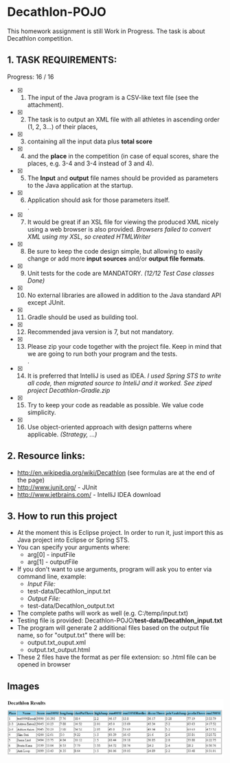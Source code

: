 # Decathlon-POJO

This homework assignment is still Work in Progress.
The task is about Decathlon competition.

## 1. TASK REQUIREMENTS:

Progress: 16 / 16

- [x] 1. The input of the Java program is a CSV-like text file (see the attachment).
- [x] 2. The task is to output an XML file with all athletes in ascending order (1, 2, 3...) of their places, 
- [x] 3. containing all the input data plus **total score** 
- [x] 4. and the **place** in the competition (in case of equal scores, share the places, e.g. 3-4 and 3-4 instead of 3 and 4).
- [x] 5. The **Input** and **output** file names should be provided as parameters to the Java application at the startup.
- [x] 6. Application should ask for those parameters itself.  
.  
- [x] 7. It would be great if an XSL file for viewing the produced XML nicely using a web browser is also provided. *Browsers failed to convert XML using my XSL, so created HTMLWriter*
- [x] 8. Be sure to keep the code design simple, but allowing to easily change or add more **input sources** and/or **output file formats**.
- [x] 9. Unit tests for the code are MANDATORY. *(12/12 Test Case classes Done)*
- [x] 10. No external libraries are allowed in addition to the Java standard API except JUnit.
- [x] 11. Gradle should be used as building tool.
- [x] 12. Recommended java version is 7, but not mandatory.
- [x] 13. Please zip your code together with the project file. Keep in mind that we are going to run both your program and the tests.  
  .  
- [x] 14. It is preferred that IntelliJ is used as IDEA. *I used Spring STS to write all code, then migrated source to InteliJ and it worked. See ziped project Decathlon-Gradle.zip*
- [x] 15. Try to keep your code as readable as possible. We value code simplicity.
- [x] 16. Use object-oriented approach with design patterns where applicable. *(Strategy, ...)*

## 2. Resource links:
+ http://en.wikipedia.org/wiki/Decathlon (see formulas are at the end of the page)
+ http://www.junit.org/ - JUnit
+ http://www.jetbrains.com/ - IntelliJ IDEA download

## 3. How to run this project
- At the moment this is Eclipse project. In order to run it, just import this as Java project into Eclipse or Spring STS.
- You can specify your arguments where:
  * arg[0] - inputFile
  * arg[1] - outputFile
- If you don't want to use arguments, program will ask you to enter via command line, example:
  * *Input File:*
  * test-data/Decathlon_input.txt
  * *Output File:*
  * test-data/Decathlon_output.txt
- The complete paths will work as well (e.g. C:/temp/input.txt)
- Testing file is provided: Decathlon-POJO/**test-data/Decathlon_input.txt**
- The program will generate 2 additional files based on the output file name, so for "output.txt" there will be:
  * output.txt_ouput.xml
  * output.txt_output.html
- These 2 files have the format as per file extension: so .html file can be opened in browser

## Images
![Example of HTML output](/img/2017-08-24_22_51_41-HTML-example.png)